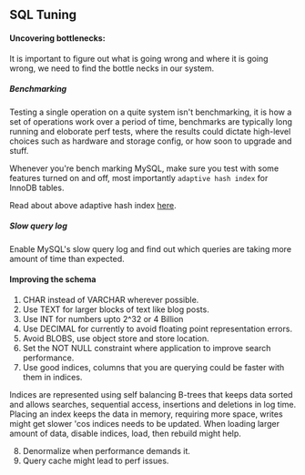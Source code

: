 ## SQL Tuning


#### Uncovering bottlenecks:

It is important to figure out what is going wrong and where it is going wrong, we need to find the bottle necks in our system.

##### Benchmarking

Testing a single operation on a quite system isn't benchmarking, it is how a set of operations work over a period of time, benchmarks are typically long running and eloborate perf tests, where the results could dictate high-level choices such as hardware and storage config, or how soon to upgrade and stuff.

Whenever you're bench marking MySQL, make sure you test with some features turned on and off, most importantly `adaptive hash index` for InnoDB tables.

Read about above adaptive hash index [here](https://www.percona.com/blog/2016/04/12/is-adaptive-hash-index-in-innodb-right-for-my-workload/).

##### Slow query log

Enable MySQL's slow query log and find out which queries are taking more amount of time than expected.

#### Improving the schema

1. CHAR instead of VARCHAR wherever possible.
2. Use TEXT for larger blocks of text like blog posts.
3. Use INT for numbers upto 2^32 or 4 Billion
4. Use DECIMAL for currently to avoid floating point representation errors.
5. Avoid BLOBS, use object store and store location.
6. Set the NOT NULL constraint where application to improve search performance.
7. Use good indices, columns that you are querying could be faster with them in indices.

Indices are represented using self balancing B-trees that keeps data sorted and allows searches, sequential access, insertions and deletions in log time. Placing an index keeps the data in memory, requiring more space, writes might get slower 'cos indices needs to be updated. When loading larger amount of data, disable indices, load, then rebuild might help.

8. Denormalize when performance demands it.
9. Query cache might lead to perf issues. 
